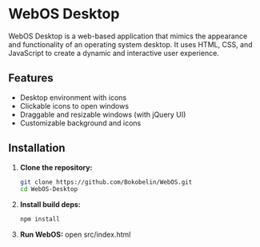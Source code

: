 # WebOS Desktop

WebOS Desktop is a web-based application that mimics the appearance and functionality of an operating system desktop. It uses HTML, CSS, and JavaScript to create a dynamic and interactive user experience.

## Features

- Desktop environment with icons
- Clickable icons to open windows
- Draggable and resizable windows (with jQuery UI)
- Customizable background and icons

## Installation

1. **Clone the repository:**
   ```bash
   git clone https://github.com/Bokobelin/WebOS.git
   cd WebOS-Desktop

2. **Install build deps:**
   ```bash
   npm install

3. **Run WebOS:**
   open src/index.html

